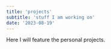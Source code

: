 ```yaml
---
title: 'projects'
subtitle: 'stuff I am working on'
date: '2023-08-19'
---
```


Here I will feature the personal projects.